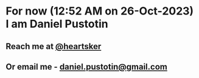 # For now (12:52 AM on 26-Oct-2023) I am Daniel Pustotin
## Reach me at [@heartsker](https://t.me/heartsker)
## Or email me - daniel.pustotin@gmail.com
